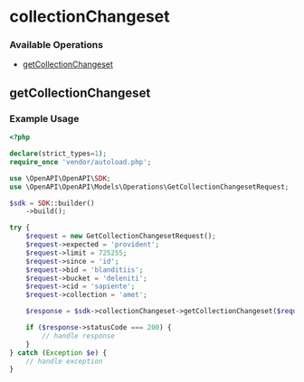# collectionChangeset

### Available Operations

* [getCollectionChangeset](#getcollectionchangeset)

## getCollectionChangeset

### Example Usage

```php
<?php

declare(strict_types=1);
require_once 'vendor/autoload.php';

use \OpenAPI\OpenAPI\SDK;
use \OpenAPI\OpenAPI\Models\Operations\GetCollectionChangesetRequest;

$sdk = SDK::builder()
    ->build();

try {
    $request = new GetCollectionChangesetRequest();
    $request->expected = 'provident';
    $request->limit = 725255;
    $request->since = 'id';
    $request->bid = 'blanditiis';
    $request->bucket = 'deleniti';
    $request->cid = 'sapiente';
    $request->collection = 'amet';

    $response = $sdk->collectionChangeset->getCollectionChangeset($request);

    if ($response->statusCode === 200) {
        // handle response
    }
} catch (Exception $e) {
    // handle exception
}
```
